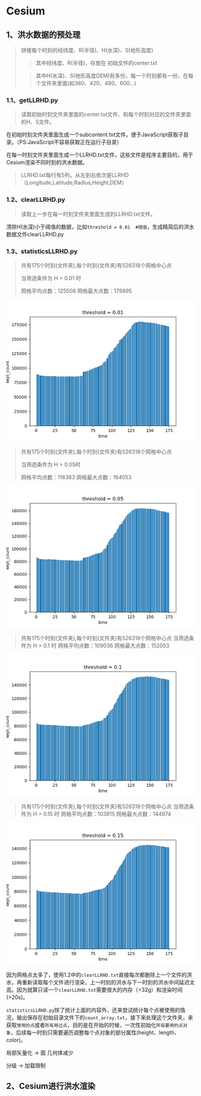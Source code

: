 # Cesium

## 1、洪水数据的预处理

> 拼接每个时刻的经纬度、R(半径)、H(水深)、S(地形高度)
>
> > 其中经纬度、R(半径)，存放在 初始文件的center.txt
>
> > 其中H(水深)、S(地形高度DEM)有多份，每一个时刻都有一份，在每个文件夹里面(如360、420、480、600...)

### 1.1、getLLRHD.py

> 读取初始时刻文件夹里面的center.txt文件、和每个时刻对应的文件夹里面的H、S文件。

在初始时刻文件夹里面生成一个subcontent.txt文件，便于JavaScript获取子目录。（PS:JavaScript不容易获取正在运行子目录）

在每一时刻文件夹里面生成一个LLRHD.txt文件，这些文件是程序主要目的，用于Cesium渲染不同时刻的洪水数据。

> LLRHD.txt每行有5列，从左到右依次是LLRHD（Longitude,Latitude,Radius,Height,DEM）

### 1.2、clearLLRHD.py

> 读取上一步在每一时刻文件夹里面生成的LLRHD.txt文件。

清除H(水深)小于阈值的数据，比如`threshold = 0.01  #阈值`，生成精简后的洪水数据文件clearLLRHD.py

### 1.3、statisticsLLRHD.py

> 共有175个时刻(文件夹),每个时刻(文件夹)有526318个网格中心点
>
> 当筛选条件为 H > 0.01 时
>
> 网格平均点数：125508
> 网格最大点数：179895

![hreshold_0.0](.\flood\30jiami\0\threshold_0.01.png)



> 共有175个时刻(文件夹),每个时刻(文件夹)有526318个网格中心点
>
> 当筛选条件为 H > 0.05时
>
> 网格平均点数：116363
> 网格最大点数：164053

![hreshold_0.0](.\flood\30jiami\0\threshold_0.05.png)

> 共有175个时刻(文件夹),每个时刻(文件夹)有526318个网格中心点
> 当筛选条件为 H > 0.1 时
> 网格平均点数：109036
> 网格最大点数：152053

![hreshold_0.0](.\flood\30jiami\0\threshold_0.1.png)

> 共有175个时刻(文件夹),每个时刻(文件夹)有526318个网格中心点
> 当筛选条件为 H > 0.15 时
> 网格平均点数：103915
> 网格最大点数：144974

![hreshold_0.0](.\flood\30jiami\0\threshold_0.15.png)

因为网格点太多了，使用1.2中的`clearLLRHD.txt`直接每次都删除上一个文件的洪水，再重新读取每个文件进行渲染，上一时刻的洪水与下一时刻的洪水中间延迟太高。因为就算只读一个`clearLLRHD.txt`需要很大的内存（>32g）和渲染时间(>20s)。

`statisticsLLRHD.py`除了统计上面的内容外，还来尝试统计每个点被使用的情况，输出保存在初始目录文件下的`count_array.txt`，接下来处理这个文件夹，来获取`常用的点`或者`所有用过点`，目的是在开始的时候，一次性初始化`所有要用的点对象`，后续每一时刻只需要遍历调整每个点对象的部分属性(height、length、color)。



局部矢量化 -> 面 几何体减少

分级 ->  加载限制

## 2、Cesium进行洪水渲染